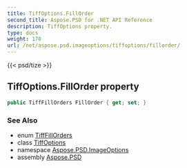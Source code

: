 ```yaml
---
title: TiffOptions.FillOrder
second_title: Aspose.PSD for .NET API Reference
description: TiffOptions property. 
type: docs
weight: 170
url: /net/aspose.psd.imageoptions/tiffoptions/fillorder/
---
```

{{< psd/tize >}}
## TiffOptions.FillOrder property

```csharp
public TiffFillOrders FillOrder { get; set; }
```

### See Also

* enum [TiffFillOrders](../../../aspose.psd.fileformats.tiff.enums/tifffillorders/)
* class [TiffOptions](../)
* namespace [Aspose.PSD.ImageOptions](../../tiffoptions/)
* assembly [Aspose.PSD](../../../)



